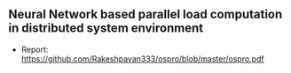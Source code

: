 ## Neural Network based parallel load computation in distributed system environment
- Report: https://github.com/Rakeshpavan333/ospro/blob/master/ospro.pdf
